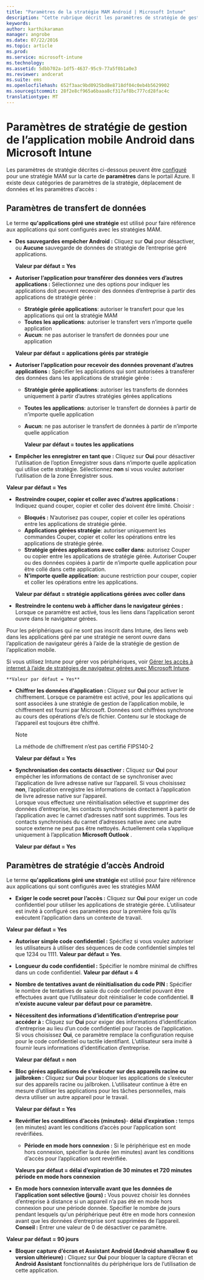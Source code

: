 ```yaml
---
title: "Paramètres de la stratégie MAM Android | Microsoft Intune"
description: "Cette rubrique décrit les paramètres de stratégie de gestion de l’application mobile sur les appareils Android."
keywords: 
author: karthikaraman
manager: angrobe
ms.date: 07/22/2016
ms.topic: article
ms.prod: 
ms.service: microsoft-intune
ms.technology: 
ms.assetid: 5dbb702a-1df5-4637-95c9-77a5f0b1a0e3
ms.reviewer: andcerat
ms.suite: ems
ms.openlocfilehash: 652f3aac9bd0925bd8e8718df04c0eb4b5629902
ms.sourcegitcommit: 28f2e8cf965a6baaa8cf317af8bc777cd28fac4c
translationtype: MT
---
```

# Paramètres de stratégie de gestion de l’application mobile Android dans Microsoft Intune
Les paramètres de stratégie décrites ci-dessous peuvent être [configuré](create-and-deploy-mobile-app-management-policies-with-microsoft-intune.md) pour une stratégie MAM sur la carte de **paramètres** dans le portail Azure.
Il existe deux catégories de paramètres de la stratégie, déplacement de données et les paramètres d’accès :

##  Paramètres de transfert de données
Le terme **qu'applications géré une stratégie** est utilisé pour faire référence aux applications qui sont configurés avec les stratégies MAM.
- **Des sauvegardes empêcher Android :** Cliquez sur **Oui** pour désactiver, ou **Aucune** sauvegarde de données de stratégie de l’entreprise géré applications.

  **Valeur par défaut = Yes**
- **Autoriser l’application pour transférer des données vers d’autres applications :** Sélectionnez une des options pour indiquer les applications doit peuvent recevoir des données d’entreprise à partir des applications de stratégie gérée :
  -   **Stratégie gérée applications**: autoriser le transfert pour que les applications qui ont la stratégie MAM
  -   **Toutes les applications**: autoriser le transfert vers n’importe quelle application
  -   **Aucun**: ne pas autoriser le transfert de données pour une application

  **Valeur par défaut = applications gérés par stratégie**
- **Autoriser l’application pour recevoir des données provenant d’autres applications :** Spécifier les applications qui sont autorisées à transférer des données dans les applications de stratégie gérée :
  -   **Stratégie gérée applications**: autoriser les transferts de données uniquement à partir d’autres stratégies gérées applications
  -   **Toutes les applications**: autoriser le transfert de données à partir de n’importe quelle application
  -   **Aucun**: ne pas autoriser le transfert de données à partir de n’importe quelle application

      **Valeur par défaut = toutes les applications**

-   **Empêcher les enregistrer en tant que :** Cliquez sur **Oui** pour désactiver l’utilisation de l’option Enregistrer sous dans n’importe quelle application qui utilise cette stratégie. Sélectionnez **non** si vous voulez autoriser l’utilisation de la zone Enregistrer sous.

  **Valeur par défaut = Yes**
- **Restreindre couper, copier et coller avec d’autres applications :** Indiquez quand couper, copier et coller des doivent être limité. Choisir :
  -   **Bloqués :** N’autorisez pas couper, copier et coller les opérations entre les applications de stratégie gérée.
  -   **Applications gérées stratégie**: autoriser uniquement les commandes Couper, copier et coller les opérations entre les applications de stratégie gérée.
  -   **Stratégie gérées applications avec coller dans**: autorisez Couper ou copier entre les applications de stratégie gérée. Autoriser Couper ou des données copiées à partir de n’importe quelle application pour être collé dans cette application.
  -   **N’importe quelle application**: aucune restriction pour couper, copier et coller les opérations entre les applications.

    **Valeur par défaut = stratégie applications gérées avec coller dans**
-   **Restreindre le contenu web à afficher dans le navigateur gérées :** Lorsque ce paramètre est activé, tous les liens dans l’application seront ouvre dans le navigateur gérées.

  Pour les périphériques qui ne sont pas inscrit dans Intune, des liens web dans les applications géré par une stratégie ne seront ouvre dans l’application de navigateur gérés à l’aide de la stratégie de gestion de l’application mobile.

  Si vous utilisez Intune pour gérer vos périphériques, voir [Gérer les accès à internet à l’aide de stratégies de navigateur gérées avec Microsoft Intune](manage-internet-access-using-managed-browser-policies.md).

    **Valeur par défaut = Yes**
- **Chiffrer les données d’application :** Cliquez sur **Oui** pour activer le chiffrement. Lorsque ce paramètre est activé, pour les applications qui sont associées à une stratégie de gestion de l’application mobile, le chiffrement est fourni par Microsoft. Données sont chiffrées synchrone au cours des opérations d’e/s de fichier. Contenu sur le stockage de l’appareil est toujours être chiffré.
  >[!NOTE]
  >La méthode de chiffrement n’est pas certifié FIPS140-2

  **Valeur par défaut = Yes**

- **Synchronisation des contacts désactiver :** Cliquez sur **Oui** pour empêcher les informations de contact de se synchroniser avec l’application de livre adresse native sur l’appareil. Si vous choisissez **non**, l’application enregistre les informations de contact à l’application de livre adresse native sur l’appareil.<br/>Lorsque vous effectuez une réinitialisation sélective et supprimer des données d’entreprise, les contacts synchronisés directement à partir de l’application avec le carnet d’adresses natif sont supprimés. Tous les contacts synchronisés du carnet d’adresses native avec une autre source externe ne peut pas être nettoyés. Actuellement cela s’applique uniquement à l’application **Microsoft Outlook** .

  **Valeur par défaut = Yes**

##  Paramètres de stratégie d’accès Android
Le terme **qu'applications géré une stratégie** est utilisé pour faire référence aux applications qui sont configurés avec les stratégies MAM

- **Exiger le code secret pour l’accès :** Cliquez sur **Oui** pour exiger un code confidentiel pour utiliser les applications de stratégie gérée. L’utilisateur est invité à configuré ces paramètres pour la première fois qu’ils exécutent l’application dans un contexte de travail.

 **Valeur par défaut = Yes**

 -  **Autoriser simple code confidentiel :** Spécifiez si vous voulez autoriser les utilisateurs à utiliser des séquences de code confidentiel simples tel que 1234 ou 1111. **Valeur par défaut = Yes**.
 - **Longueur du code confidentiel :** Spécifier le nombre minimal de chiffres dans un code confidentiel. **Valeur par défaut = 4**
 - **Nombre de tentatives avant de réinitialisation du code PIN :** Spécifier le nombre de tentatives de saisie du code confidentiel pouvant être effectuées avant que l’utilisateur doit réinitialiser le code confidentiel. **Il n’existe aucune valeur par défaut pour ce paramètre.**
- **Nécessitent des informations d’identification d’entreprise pour accéder à :** Cliquez sur **Oui** pour exiger des informations d’identification d’entreprise au lieu d’un code confidentiel pour l’accès de l’application.  Si vous choisissez **Oui**, ce paramètre remplace la configuration requise pour le code confidentiel ou tactile identifiant.  L’utilisateur sera invité à fournir leurs informations d’identification d’entreprise.

  **Valeur par défaut = non**
- **Bloc gérées applications de s’exécuter sur des appareils racine ou jailbroken :** Cliquez sur **Oui** pour bloquer les applications de s’exécuter sur des appareils racine ou jailbroken. L’utilisateur continue à être en mesure d’utiliser les applications pour les tâches personnelles, mais devra utiliser un autre appareil pour le travail.

  **Valeur par défaut = Yes**
- **Revérifier les conditions d’accès (minutes)**-   **délai d’expiration :** temps (en minutes) avant les conditions d’accès pour l’application sont revérifiées.
  -   **Période en mode hors connexion :** Si le périphérique est en mode hors connexion, spécifier la durée (en minutes) avant les conditions d’accès pour l’application sont revérifiée.

    **Valeurs par défaut = délai d’expiration de 30 minutes et 720 minutes période en mode hors connexion**

-   **En mode hors connexion intervalle avant que les données de l’application sont sélective (jours) :** Vous pouvez choisir les données d’entreprise à distance si un appareil n’a pas été en mode hors connexion pour une période donnée.  Spécifier le nombre de jours pendant lesquels qu'un périphérique peut être en mode hors connexion avant que les données d’entreprise sont supprimées de l’appareil. **Conseil :** Entrer une valeur de 0 de désactiver ce paramètre.

  **Valeur par défaut = 90 jours**
- **Bloquer capture d’écran et Assistant Android (Android shamallow 6 ou version ultérieure) :** Cliquez sur **Oui** pour bloquer la capture d’écran et **Android Assistant** fonctionnalités du périphérique lors de l’utilisation de cette application.
